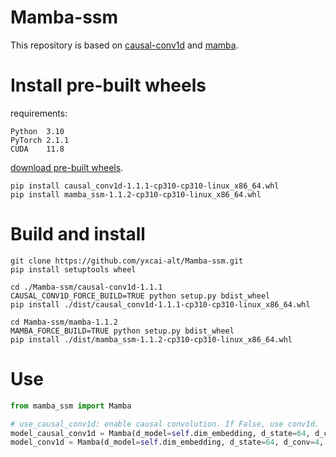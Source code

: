 # Mamba-ssm
This repository is based on [causal-conv1d](https://github.com/Dao-AILab/causal-conv1d)  and [mamba](https://github.com/state-spaces/mamba).

#  Install pre-built wheels

requirements:

```shell
Python  3.10
PyTorch 2.1.1
CUDA    11.8 
```

[download pre-built wheels](https://github.com/yxcai-alt/Mamba-ssm/releases).

```shell
pip install causal_conv1d-1.1.1-cp310-cp310-linux_x86_64.whl
pip install mamba_ssm-1.1.2-cp310-cp310-linux_x86_64.whl
```

# Build and install

```
git clone https://github.com/yxcai-alt/Mamba-ssm.git
pip install setuptools wheel 

cd ./Mamba-ssm/causal-conv1d-1.1.1
CAUSAL_CONV1D_FORCE_BUILD=TRUE python setup.py bdist_wheel
pip install ./dist/causal_conv1d-1.1.1-cp310-cp310-linux_x86_64.whl

cd Mamba-ssm/mamba-1.1.2
MAMBA_FORCE_BUILD=TRUE python setup.py bdist_wheel
pip install ./dist/mamba_ssm-1.1.2-cp310-cp310-linux_x86_64.whl
```

#  Use

```python
from mamba_ssm import Mamba

# use_causal_conv1d: enable causal convolution. If False, use conv1d.
model_causal_conv1d = Mamba(d_model=self.dim_embedding, d_state=64, d_conv=4, expand=2, use_causal_conv1d=True)
model_conv1d = Mamba(d_model=self.dim_embedding, d_state=64, d_conv=4, expand=2, use_causal_conv1d=False)
```




